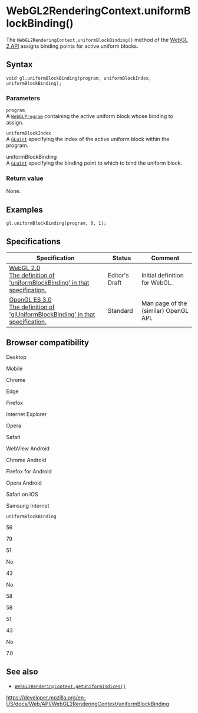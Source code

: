 WebGL2RenderingContext.uniformBlockBinding()
============================================

The `WebGL2RenderingContext.uniformBlockBinding()` method of the [WebGL 2 API](../webgl_api) assigns binding points for active uniform blocks.

Syntax
------

    void gl.uniformBlockBinding(program, uniformBlockIndex, uniformBlockBinding);

### Parameters

`program`  
A [`WebGLProgram`](../webglprogram) containing the active uniform block whose binding to assign.

`uniformBlockIndex`  
A [`GLuint`](../webgl_api/types) specifying the index of the active uniform block within the program.

uniformBlockBinding  
A [`GLuint`](../webgl_api/types) specifying the binding point to which to bind the uniform block.

### Return value

None.

Examples
--------

    gl.uniformBlockBinding(program, 0, 1);

Specifications
--------------

<table><thead><tr class="header"><th>Specification</th><th>Status</th><th>Comment</th></tr></thead><tbody><tr class="odd"><td><a href="https://www.khronos.org/registry/webgl/specs/latest/2.0/#3.7.16">WebGL 2.0<br />
<span class="small">The definition of 'uniformBlockBinding' in that specification.</span></a></td><td><span class="spec-ed">Editor's Draft</span></td><td>Initial definition for WebGL.</td></tr><tr class="even"><td><a href="https://www.khronos.org/opengles/sdk/docs/man3/html/glUniformBlockBinding.xhtml">OpenGL ES 3.0<br />
<span class="small">The definition of 'glUniformBlockBinding' in that specification.</span></a></td><td><span class="spec-standard">Standard</span></td><td>Man page of the (similar) OpenGL API.</td></tr></tbody></table>

Browser compatibility
---------------------

Desktop

Mobile

Chrome

Edge

Firefox

Internet Explorer

Opera

Safari

WebView Android

Chrome Android

Firefox for Android

Opera Android

Safari on IOS

Samsung Internet

`uniformBlockBinding`

56

79

51

No

43

No

58

58

51

43

No

7.0

See also
--------

-   [`WebGL2RenderingContext.getUniformIndices()`](getuniformindices)

<a href="https://developer.mozilla.org/en-US/docs/Web/API/WebGL2RenderingContext/uniformBlockBinding" class="_attribution-link">https://developer.mozilla.org/en-US/docs/Web/API/WebGL2RenderingContext/uniformBlockBinding</a>
